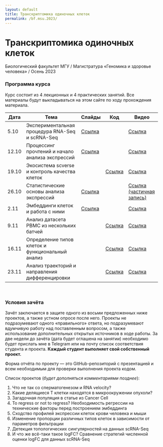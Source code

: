 ```yaml
---
layout: default
title: Транскриптомика одиночных клеток
permalink: /bf.msu.2023/
---
```

# **Транскриптомика одиночных клеток**
Биологический факультет МГУ / Магистратура «Геномика и здоровье человека» / Осень 2023

### Программа курса
Курс состоит из 4 лекционных и 4 практических занятий. Все материалы будут выкладываться на этом сайте по ходу прохождения материала.

|Дата|Тема|Слайды|Код|Видео|
|-|-|-|-|-|
|5.10|Экспериментальная процедура RNA-Seq и scRNA-Seq|[Ссылка](https://docs.google.com/presentation/d/1gXAItcBGgWhxjPZfgi9FJr9ecwNoqOyfHMisREERmYs/edit?usp=sharing)||[Ссылка](https://www.youtube.com/watch?v=th8UPGL6g1M)|
|12.10|Процессинг прочтений и начало анализа экспрессий|[Ссылка](https://docs.google.com/presentation/d/1lWswginc4xMHJKhpMtnl_S-kyYqz3sQJyQ_3nIk5hks/edit?usp=sharing)||[Ссылка](https://www.youtube.com/watch?v=NdSHflgRwms)|
|19.10|Экосистема scverse и контроль качества клеток||[Ссылка](https://colab.research.google.com/drive/1YuptoHgePitZpnwFXp1IfTGQuxrIvm5H?usp=sharing)|[Ссылка](https://www.youtube.com/watch?v=83Qcm7VdJ-Q)|
|26.10|Статистические основы анализа экспрессий|[Ссылка](https://docs.google.com/presentation/d/1QnJGY5CMDrQZeZAUSa9Z5MiCvsbYT2Tb30H96JwaP7o/edit?usp=sharing)||[Ссылка (частичная запись)](https://www.youtube.com/watch?v=DKAEImD9hpA)|
|2.11|Эмбеддинги клеток и работа с ними|[Ссылка](https://docs.google.com/presentation/d/1xpytzLRtHYNnwktY_P4Iu2bDZ-ZMwUyuanzo4Cq5R-k/edit?usp=sharing)||[Ссылка](https://www.youtube.com/watch?v=WxUzb9dVD5w)|
|9.11|Анализ датасета PBMC из нескольких батчей||[Ссылка](https://colab.research.google.com/drive/1u4oPMiirFylfm9SaHKp_-uaFb5Obaone?usp=sharing)|[Ссылка](https://www.youtube.com/watch?v=3FsU3Mcw9ww)|
|16.11|Определение типов клеток и функциональный анализ||[Ссылка]()|[Ссылка]()|
|23.11|Анализ траекторий и направления дифференцировки||[Ссылка]()|[Ссылка]()|

<br>

### Условия зачёта
Зачёт заключается в защите одного из восьми предложенных ниже проектов, а также устном опросе после него. Проекты не подразумевают одного «правильного» ответа, но подразумевают вдумчивую работу над поставленным вопросом, а также использование дополнительных открытых источников в ходе работы. За две недели до зачёта (дата будет оглашена на занятии) необходимо будет прислать мне в Telegram или на почту список соответствия студента и проекта. **Каждый студент выполняет свой собственный проект.**

Форма отчёта по проекту — это GitHub-репозиторий с презентацией и всем необходимым для проверки выполнения проекта кодом.

Список проектов (*будет дополняться комментариями позднее*):
1. Что не так со сперматогенезом и RNA velocity?
2. Какие делящиеся Т клетки находятся в микроокружении опухоли?
3. Загадочная популяция в статье из Cancer Cell
4. To regress or not to regress? Необходимость регрессии на технические факторы перед построением эмбеддинга
5. Сходство профилей экспрессии клеток крови человека и мыши
6. Изменение пропорции различных типов клеток в зависимости от параметров фильтрации
7. Детекция топологических сингулярностей на данных scRNA-Seq
8. И что же всё-таки такое logFC? Сравнение стратегий численной оценки logFC для данных scRNA-Seq
